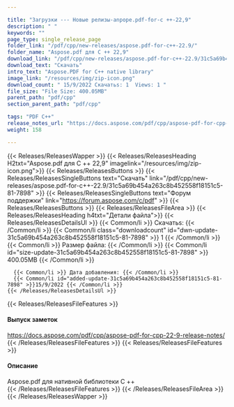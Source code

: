 ```yaml
---

title: "Загрузки --- Новые релизы-anpope.pdf-for-c ++-22,9"
description: " "
keywords: ""
page_type: single_release_page
folder_link: "/pdf/cpp/new-releases/aspose.pdf-for-c++-22.9/"
folder_name: "Aspose.pdf для C ++ 22,9"
download_link: "/pdf/cpp/new-releases/aspose.pdf-for-c++-22.9/31c5a69b454a263c8b452558f18151c5-81-7898"
download_text: "Скачать"
intro_text: "Aspose.PDF for C++ native library"
image_link: "/resources/img/zip-icon.png"
download_count: " 15/9/2022 Скачатьs: 1  Views: 1 "
file_size: "File Size: 400.05MB"
parent_path: "pdf/cpp"
section_parent_path: "pdf/cpp"

tags: "PDF C++"
release_notes_url: "https://docs.aspose.com/pdf/cpp/aspose-pdf-for-cpp-22-9-release-notes/"
weight: 158

---
```


{{< Releases/ReleasesWapper >}}
  {{< Releases/ReleasesHeading H2txt="Aspose.pdf для C ++ 22,9" imagelink="/resources/img/zip-icon.png">}}
  {{< Releases/ReleasesButtons >}}
    {{< Releases/ReleasesSingleButtons text="Скачать" link="/pdf/cpp/new-releases/aspose.pdf-for-c++-22.9/31c5a69b454a263c8b452558f18151c5-81-7898" >}}
    {{< Releases/ReleasesSingleButtons text="Форум поддержки" link="https://forum.aspose.com/c/pdf" >}}
  {{< Releases/ReleasesButtons >}}
  {{< Releases/ReleasesFileArea >}}
    {{< Releases/ReleasesHeading h4txt="Детали файла">}}
    {{< Releases/ReleasesDetailsUl >}}
      {{< Common/li >}} Скачатьs: {{< /Common/li >}}
      {{< Common/li class="downloadcount" id="dwn-update-31c5a69b454a263c8b452558f18151c5-81-7898" >}} 1 {{< /Common/li >}}
      {{< Common/li >}} Размер файла: {{< /Common/li >}}
      {{< Common/li id="size-update-31c5a69b454a263c8b452558f18151c5-81-7898" >}} 400.05MB {{< /Common/li >}}

      {{< Common/li >}} Дата добавления: {{< /Common/li >}}
      {{< Common/li id="added-update-31c5a69b454a263c8b452558f18151c5-81-7898" >}}15/9/2022 {{< /Common/li >}}
    {{< /Releases/ReleasesDetailsUl >}}

  {{< Releases/ReleasesFileFeatures >}}
      <h4>Выпуск заметок</h4><div><a href='https://docs.aspose.com/pdf/cpp/aspose-pdf-for-cpp-22-9-release-notes/'>https://docs.aspose.com/pdf/cpp/aspose-pdf-for-cpp-22-9-release-notes/</a></div>
  {{< /Releases/ReleasesFileFeatures >}}
  {{< Releases/ReleasesFileFeatures >}}
      <h4>Описание</h4><div class="HTMLDescription">Aspose.pdf для нативной библиотеки C ++</div>
  {{< /Releases/ReleasesFileFeatures >}}
 {{< /Releases/ReleasesFileArea >}}
{{< /Releases/ReleasesWapper >}}


